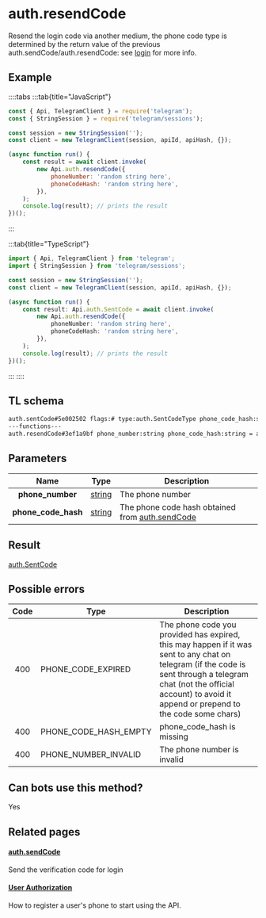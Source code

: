 # auth.resendCode

Resend the login code via another medium, the phone code type is determined by the return value of the previous auth.sendCode/auth.resendCode: see [login](https://core.telegram.org/api/auth) for more info.

## Example

::::tabs
:::tab{title="JavaScript"}

```js
const { Api, TelegramClient } = require('telegram');
const { StringSession } = require('telegram/sessions');

const session = new StringSession('');
const client = new TelegramClient(session, apiId, apiHash, {});

(async function run() {
    const result = await client.invoke(
        new Api.auth.resendCode({
            phoneNumber: 'random string here',
            phoneCodeHash: 'random string here',
        }),
    );
    console.log(result); // prints the result
})();
```

:::

:::tab{title="TypeScript"}

```ts
import { Api, TelegramClient } from 'telegram';
import { StringSession } from 'telegram/sessions';

const session = new StringSession('');
const client = new TelegramClient(session, apiId, apiHash, {});

(async function run() {
    const result: Api.auth.SentCode = await client.invoke(
        new Api.auth.resendCode({
            phoneNumber: 'random string here',
            phoneCodeHash: 'random string here',
        }),
    );
    console.log(result); // prints the result
})();
```

:::
::::

## TL schema

```txt
auth.sentCode#5e002502 flags:# type:auth.SentCodeType phone_code_hash:string next_type:flags.1?auth.CodeType timeout:flags.2?int = auth.SentCode;
---functions---
auth.resendCode#3ef1a9bf phone_number:string phone_code_hash:string = auth.SentCode;
```

## Parameters

|        Name         | Type                                            | Description                                                                                       |
| :-----------------: | ----------------------------------------------- | ------------------------------------------------------------------------------------------------- |
|  **phone_number**   | [string](https://core.telegram.org/type/string) | The phone number                                                                                  |
| **phone_code_hash** | [string](https://core.telegram.org/type/string) | The phone code hash obtained from [auth.sendCode](https://core.telegram.org/method/auth.sendCode) |

## Result

[auth.SentCode](https://core.telegram.org/type/auth.SentCode)

## Possible errors

| Code | Type                  | Description                                                                                                                                                                                                                   |
| :--: | --------------------- | ----------------------------------------------------------------------------------------------------------------------------------------------------------------------------------------------------------------------------- |
| 400  | PHONE_CODE_EXPIRED    | The phone code you provided has expired, this may happen if it was sent to any chat on telegram (if the code is sent through a telegram chat (not the official account) to avoid it append or prepend to the code some chars) |
| 400  | PHONE_CODE_HASH_EMPTY | phone_code_hash is missing                                                                                                                                                                                                    |
| 400  | PHONE_NUMBER_INVALID  | The phone number is invalid                                                                                                                                                                                                   |

## Can bots use this method?

Yes

## Related pages

#### [auth.sendCode](https://core.telegram.org/method/auth.sendCode)

Send the verification code for login

#### [User Authorization](https://core.telegram.org/api/auth)

How to register a user's phone to start using the API.
